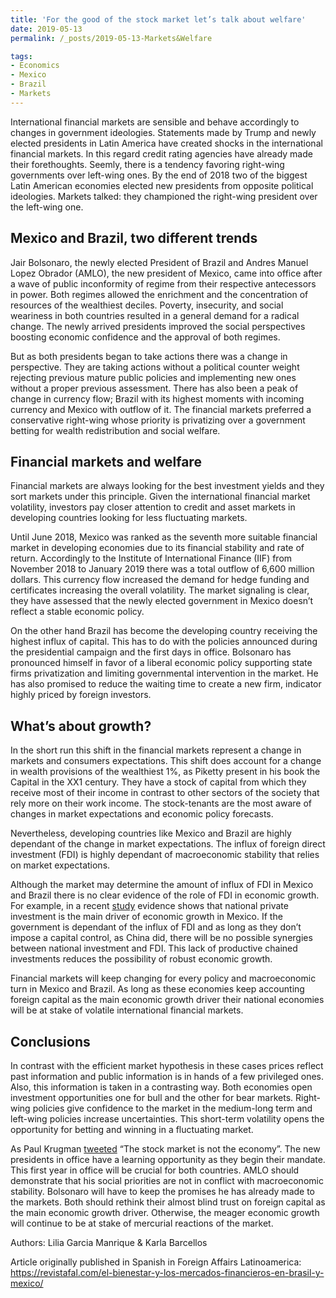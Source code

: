 ```yaml
---
title: 'For the good of the stock market let’s talk about welfare'
date: 2019-05-13
permalink: /_posts/2019-05-13-Markets&Welfare

tags:
- Economics
- Mexico
- Brazil
- Markets
---
```


International financial markets are sensible and behave accordingly to changes in government ideologies. Statements made by Trump and newly elected presidents in Latin America have created shocks in the international financial markets. In this regard credit rating agencies have already made their forethoughts. Seemly, there is a tendency favoring right-wing governments over left-wing ones. By the end of 2018 two of the biggest Latin American economies elected new presidents from opposite political ideologies. Markets talked: they championed the right-wing president over the left-wing one.

## Mexico and Brazil, two different trends

Jair Bolsonaro, the newly elected President of Brazil and Andres Manuel Lopez Obrador (AMLO), the new president of Mexico, came into office after a wave of public inconformity of regime from their respective antecessors in power. Both regimes allowed the enrichment and the concentration of resources of the wealthiest deciles. Poverty, insecurity, and social weariness in both countries resulted in a general demand for a radical change. The newly arrived presidents improved the social perspectives boosting economic confidence and the approval of both regimes.

But as both presidents began to take actions there was a change in perspective. They are taking actions without a political counter weight rejecting previous mature public policies and implementing new ones without a proper previous assessment. There has also been a peak of change in currency flow; Brazil with its highest moments with incoming currency and Mexico with outflow of it. The financial markets preferred a conservative right-wing whose priority is privatizing over a government betting for wealth redistribution and social welfare.

## Financial markets and welfare

Financial markets are always looking for the best investment yields and they sort markets under this principle. Given the international financial market volatility, investors pay closer attention to credit and asset markets in developing countries looking for less fluctuating markets.

Until June 2018, Mexico was ranked as the seventh more suitable financial market in developing economies due to its financial stability and rate of return. Accordingly to the Institute of International Finance (IIF) from November 2018 to January 2019 there was a total outflow of 6,600 million dollars. This currency flow increased the demand for hedge funding and certificates increasing the overall volatility. The market signaling is clear, they have assessed that the newly elected government in Mexico doesn’t reflect a stable economic policy.   

On the other hand Brazil has become the developing country receiving the highest influx of capital. This has to do with the policies announced during the presidential campaign and the first days in office. Bolsonaro has pronounced himself in favor of a liberal economic policy supporting state firms privatization and limiting governmental intervention in the market. He has also promised to reduce the waiting time to create a new firm, indicator highly priced by foreign investors. 

## What’s about growth?

In the short run this shift in the financial markets represent a change in markets and consumers expectations. This shift does account for a change in wealth provisions of the wealthiest 1%, as Piketty present in his book the Capital in the XX1 century. They have a stock of capital from which they receive most of their income in contrast to other sectors of the society that rely more on their work income. The stock-tenants are the most aware of changes in market expectations and economic policy forecasts.

Nevertheless, developing countries like Mexico and Brazil are highly dependant of the change in market expectations. The influx of foreign direct investment (FDI) is highly dependant of macroeconomic stability that relies on market expectations.

Although the market may determine the amount of influx of FDI in Mexico and Brazil there is no clear evidence of the role of FDI in economic growth. For example, in a recent [study](http://www.economia.unam.mx/assets/pdfs/econunam/46/06Joseomero.pdf) evidence shows that national private investment is the main driver of economic growth in Mexico. If the government is dependant of the influx of FDI and as long as they don’t impose a capital control, as China did, there will be no possible synergies between national investment and FDI. This lack of productive chained investments reduces the possibility of robust economic growth.

Financial markets will keep changing for every policy and macroeconomic turn in Mexico and Brazil. As long as these economies keep accounting foreign capital as the main economic growth driver their national economies will be at stake of volatile international financial markets.

## Conclusions

In contrast with the efficient market hypothesis in these cases prices reflect past information and public information is in hands of a few privileged ones. Also, this information is taken in a contrasting way. Both economies open investment opportunities one for bull and the other for bear markets. Right-wing policies give confidence to the market in the medium-long term and left-wing policies increase uncertainties. This short-term volatility opens the opportunity for betting and winning in a fluctuating market. 

As Paul Krugman [tweeted](https://twitter.com/paulkrugman/status/977290827507666944) “The stock market is not the economy”. The new presidents in office have a learning opportunity as they begin their mandate. This first year in office will be crucial for both countries. AMLO should demonstrate that his social priorities are not in conflict with macroeconomic stability. Bolsonaro will have to keep the promises he has already made to the markets. Both should rethink their almost blind trust on foreign capital as the main economic growth driver. Otherwise, the meager economic growth will continue to be at stake of mercurial reactions of the market. 


Authors: Lilia Garcia Manrique & Karla Barcellos

Article originally published in Spanish in Foreign Affairs Latinoamerica: https://revistafal.com/el-bienestar-y-los-mercados-financieros-en-brasil-y-mexico/
